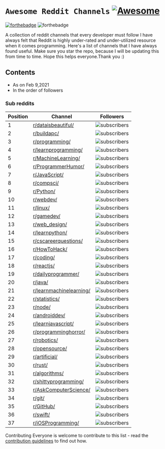 # ```Awesome Reddit Channels``` [![Awesome](https://awesome.re/badge.svg)](https://awesome.re) 
[![forthebadge](https://forthebadge.com/images/badges/contains-technical-debt.svg)](https://forthebadge.com) ![forthebadge](https://forthebadge.com/images/badges/built-with-love.svg)

A collection of reddit channels that every developer must follow 
I have always felt that Reddit is highly under-rated and under-utilized resource when it comes programming. 
Here's a list of channels that I have always found useful. 
Make sure you star the repo, because I will be updating this from time to time.
Hope this helps everyone.Thank you :)

## Contents
- As on Feb 9,2021
- In the order of followers
### Sub reddits
|Position|Channel                                                                  |Followers                                                                               |
|--------|-------------------------------------------------------------------------|----------------------------------------------------------------------------------------|
|1       |[r/dataisbeautiful/](https://www.reddit.com/r/dataisbeautiful/)          |![subscribers](https://flat.badgen.net/reddit/subscribers/r/dataisbeautiful?label)      |
|2       |[r/buildapc/](https://www.reddit.com/r/buildapc/)                        |![subscribers](https://flat.badgen.net/reddit/subscribers/r/buildapc?label)             |
|3       |[r/programming/](https://www.reddit.com/r/programming/)                  |![subscribers](https://flat.badgen.net/reddit/subscribers/r/programming?label)          |
|4       |[r/learnprogramming/](https://www.reddit.com/r/learnprogramming/)        |![subscribers](https://flat.badgen.net/reddit/subscribers/r/learnprogramming?label)     |
|5       |[r/MachineLearning/](https://www.reddit.com/r/MachineLearning/)          |![subscribers](https://flat.badgen.net/reddit/subscribers/r/MachineLearning?label)      |
|6       |[r/ProgrammerHumor/](https://www.reddit.com/r/ProgrammerHumor/)          |![subscribers](https://flat.badgen.net/reddit/subscribers/r/ProgrammerHumor?label)      |
|7       |[r/JavaScript/](https://www.reddit.com/r/javascript/)                    |![subscribers](https://flat.badgen.net/reddit/subscribers/r/JavaScript?label)           |
|8       |[r/compsci/](https://www.reddit.com/r/compsci/)                          |![subscribers](https://flat.badgen.net/reddit/subscribers/r/compsci?label)              |
|9       |[r/Python/](https://www.reddit.com/r/Python/)                            |![subscribers](https://flat.badgen.net/reddit/subscribers/r/Python?label)               |
|10      |[r/webdev/](https://www.reddit.com/r/webdev/)                            |![subscribers](https://flat.badgen.net/reddit/subscribers/r/webdev?label)               |
|11      |[r/linux/](https://www.reddit.com/r/linux/)                              |![subscribers](https://flat.badgen.net/reddit/subscribers/r/linux?label)                |
|12      |[r/gamedev/](https://www.reddit.com/r/gamedev/)                          |![subscribers](https://flat.badgen.net/reddit/subscribers/r/gamedev?label)              |
|13      |[r/web_design/](https://www.reddit.com/r/web_design/)                    |![subscribers](https://flat.badgen.net/reddit/subscribers/r/web_design?label)           |
|14      |[r/learnpython/](https://www.reddit.com/r/learnpython/)                  |![subscribers](https://flat.badgen.net/reddit/subscribers/r/learnpython?label)          |
|15      |[r/cscareerquestions/](https://www.reddit.com/r/cscareerquestions/)      |![subscribers](https://flat.badgen.net/reddit/subscribers/r/cscareerquestions?label)    |
|16      |[r/HowToHack/](https://www.reddit.com/r/HowToHack/)                      |![subscribers](https://flat.badgen.net/reddit/subscribers/r/HowToHack?label)            |
|17      |[r/coding/](https://www.reddit.com/r/coding/)                            |![subscribers](https://flat.badgen.net/reddit/subscribers/r/coding?label)               |
|18      |[r/reactjs/](https://www.reddit.com/r/reactjs/)                          |![subscribers](https://flat.badgen.net/reddit/subscribers/r/reactjs?label)              |
|19      |[r/dailyprogrammer/](https://www.reddit.com/r/dailyprogrammer/)          |![subscribers](https://flat.badgen.net/reddit/subscribers/r/dailyprogrammer?label)      |
|20      |[r/java/](https://www.reddit.com/r/java/)                                |![subscribers](https://flat.badgen.net/reddit/subscribers/r/java?label)                 |
|21      |[r/learnmachinelearning/](https://www.reddit.com/r/learnmachinelearning/)|![subscribers](https://flat.badgen.net/reddit/subscribers/r/learnmachinelearning?label) |   
|22      |[r/statistics/](https://www.reddit.com/r/statistics/)                    |![subscribers](https://flat.badgen.net/reddit/subscribers/r/statistics?label)           |
|23      |[r/node/](https://www.reddit.com/r/node/)                                |![subscribers](https://flat.badgen.net/reddit/subscribers/r/node?label)                 |
|24      |[r/androiddev/](https://www.reddit.com/r/androiddev/)                    |![subscribers](https://flat.badgen.net/reddit/subscribers/r/androiddev?label)           |
|25      |[r/learnjavascript/](https://www.reddit.com/r/learnjavascript/)          |![subscribers](https://flat.badgen.net/reddit/subscribers/r/learnjavascript?label)      |
|26      |[r/programminghorror/](https://www.reddit.com/r/programminghorror/)      |![subscribers](https://flat.badgen.net/reddit/subscribers/r/programminghorror?label)    |
|27      |[r/robotics/](https://www.reddit.com/r/robotics/)                        |![subscribers](https://flat.badgen.net/reddit/subscribers/r/robotics?label)             |
|28      |[r/opensource/](https://www.reddit.com/r/opensource/)                    |![subscribers](https://flat.badgen.net/reddit/subscribers/r/opensource?label)           |
|29      |[r/artificial/](https://www.reddit.com/r/artificial/)                    |![subscribers](https://flat.badgen.net/reddit/subscribers/r/artificial?label)           |
|30      |[r/rust/](https://www.reddit.com/r/rust/)                                |![subscribers](https://flat.badgen.net/reddit/subscribers/r/rust?label)                 |
|31      |[r/algorithms/](https://www.reddit.com/r/algorithms/)                    |![subscribers](https://flat.badgen.net/reddit/subscribers/r/algorithms?label)           |
|32      |[r/shittyprogramming/](https://www.reddit.com/r/shittyprogramming/)      |![subscribers](https://flat.badgen.net/reddit/subscribers/r/shittyprogramming?label)    |
|33      |[r/AskComputerScience/](https://www.reddit.com/r/AskComputerScience/)    |![subscribers](https://flat.badgen.net/reddit/subscribers/r/AskComputerScience?label)   |
|34      |[r/git/](https://www.reddit.com/r/git/)                                  |![subscribers](https://flat.badgen.net/reddit/subscribers/r/git?label)                  |
|35      |[r/GitHub/](https://www.reddit.com/r/github/)                            |![subscribers](https://flat.badgen.net/reddit/subscribers/r/GitHub?label)               |
|36      |[r/swift/](https://www.reddit.com/r/swift/)                            |![subscribers](https://flat.badgen.net/reddit/subscribers/r/swift?label)               |
|37      |[r/iOSProgramming/](https://www.reddit.com/r/iOSProgramming/)                            |![subscribers](https://flat.badgen.net/reddit/subscribers/r/iOSProgramming?label)               |



Contributing
Everyone is welcome to contribute to this list - read the [contribution guidelines](Contributing.md) to find out how.

